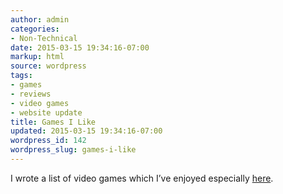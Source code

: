 ```yaml
---
author: admin
categories:
- Non-Technical
date: 2015-03-15 19:34:16-07:00
markup: html
source: wordpress
tags:
- games
- reviews
- video games
- website update
title: Games I Like
updated: 2015-03-15 19:34:16-07:00
wordpress_id: 142
wordpress_slug: games-i-like
---
```

I wrote a list of video games which I’ve enjoyed especially [here][1].

[1]: https://za3k.com/games.md
